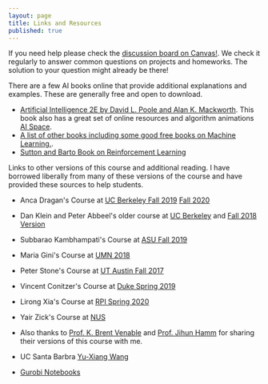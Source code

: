```yaml
---
layout: page
title: Links and Resources
published: true
---
```


If you need help please check the [discussion board on Canvas!](https://tulane.instructure.com/courses/2227316/discussion_topics). We check it regularly to answer common questions on projects and homeworks.  The solution to your question might already be there!

There are a few AI books online that provide additional explanations and examples.  These are generally free and open to download.
  * [Artificial Intelligence 2E by David L. Poole and Alan K. Mackworth](https://artint.info/index.html). This book also has a great set of online resources and algorithm animations [AI Space](https://aispace2.github.io/AISpace2/index.html).
  * [A list of other books including some good free books on Machine Learning.](https://readyforai.com/article/best-books-on-artificial-intelligence-for-beginner-with-pdf-download/).
  * [Sutton and Barto Book on Reinforcement Learning](http://incompleteideas.net/book/RLbook2018.pdf)

Links to other versions of this course and additional reading.  I have borrowed liberally from many of these versions of the course and have provided these sources to help students.
  * Anca Dragan's Course at [UC Berkeley Fall 2019](http://inst.eecs.berkeley.edu/~cs188/fa19/) [Fall 2020](https://inst.eecs.berkeley.edu/~cs188/fa20/)
  * Dan Klein and Peter Abbeel's older course at [UC Berkeley](http://ai.berkeley.edu/home.html) and [Fall 2018 Version](https://inst.eecs.berkeley.edu/~cs188/fa18/index.html)
  * Subbarao Kambhampati's Course at [ASU Fall 2019](http://rakaposhi.eas.asu.edu/cse471/)
  * Maria Gini's Course at [UMN 2018](http://www-users.cselabs.umn.edu/classes/Spring-2018/csci4511/)
  * Peter Stone's Course at [UT Austin Fall 2017](http://www.cs.utexas.edu/~pstone/Courses/343Hfall17/)
  * Vincent Conitzer's Course at [Duke Spring 2019](http://www2.cs.duke.edu/courses/spring19/compsci270/)
  * Lirong Xia's Course at [RPI Spring 2020](https://www.cs.rpi.edu/~xial/Teaching/2020SAI/)
  * Yair Zick's Course at [NUS](https://www.comp.nus.edu.sg/~zick/teaching.html)
  * Also thanks to [Prof. K. Brent Venable](https://sites.google.com/site/kbrentvenable/) and [Prof. Jihun Hamm](http://www.cs.tulane.edu/~jhamm3/) for sharing their versions of this course with me.

  * UC Santa Barbra [Yu-Xiang Wang](https://sites.cs.ucsb.edu/~yuxiangw/)


* [Gurobi Notebooks](https://www.gurobi.com/resource/modeling-examples-using-the-gurobi-python-api-in-jupyter-notebook/)
